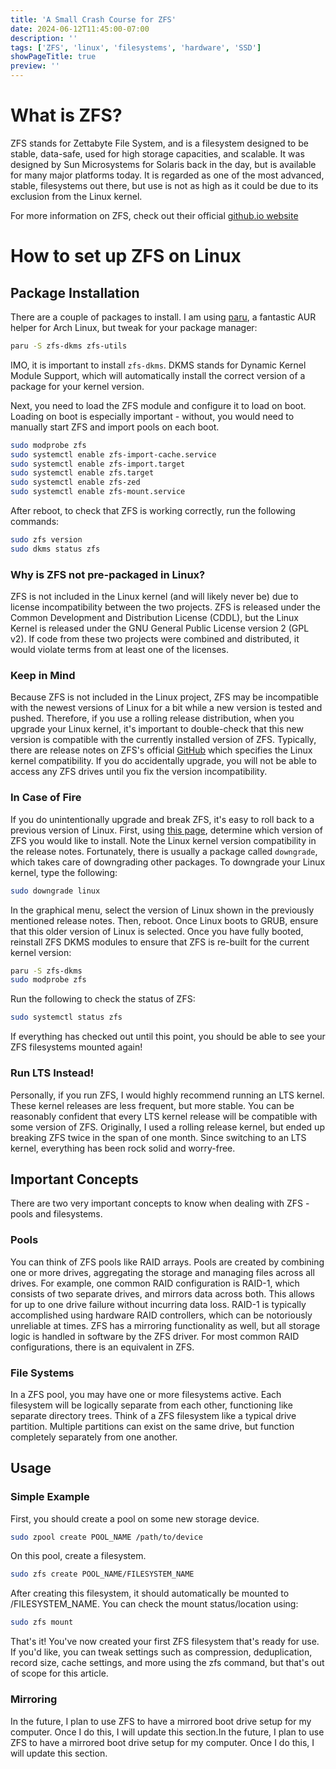 ```yaml
---
title: 'A Small Crash Course for ZFS'
date: 2024-06-12T11:45:00-07:00
description: ''
tags: ['ZFS', 'linux', 'filesystems', 'hardware', 'SSD']
showPageTitle: true
preview: ''
---
```


# What is ZFS?

ZFS stands for Zettabyte File System, and is a filesystem designed to be stable, data-safe, used for high storage capacities, and scalable.
It was designed by Sun Microsystems for Solaris back in the day, but is available for many major platforms today.
It is regarded as one of the most advanced, stable, filesystems out there, but use is not as high as it could be due to its exclusion from the Linux kernel.

For more information on ZFS, check out their official [github.io website](https://openzfs.github.io/openzfs-docs/)

# How to set up ZFS on Linux

## Package Installation
There are a couple of packages to install. I am using [paru](https://github.com/Morganamilo/paru), a fantastic AUR helper for Arch Linux, but tweak for your package manager:
```sh
paru -S zfs-dkms zfs-utils
```
IMO, it is important to install `zfs-dkms`. DKMS stands for Dynamic Kernel Module Support, which will automatically install the correct version of a package for your kernel version.

Next, you need to load the ZFS module and configure it to load on boot.
Loading on boot is especially important - without, you would need to manually start ZFS and import pools on each boot.
```sh
sudo modprobe zfs
sudo systemctl enable zfs-import-cache.service
sudo systemctl enable zfs-import.target
sudo systemctl enable zfs.target
sudo systemctl enable zfs-zed
sudo systemctl enable zfs-mount.service
```

After reboot, to check that ZFS is working correctly, run the following commands:
```sh
sudo zfs version
sudo dkms status zfs
```

### Why is ZFS not pre-packaged in Linux?
ZFS is not included in the Linux kernel (and will likely never be) due to license incompatibility between the two projects.
ZFS is released under the Common Development and Distribution License (CDDL), but the Linux Kernel is released under the GNU General Public License version 2 (GPL v2).
If code from these two projects were combined and distributed, it would violate terms from at least one of the licenses.

### Keep in Mind
Because ZFS is not included in the Linux project, ZFS may be incompatible with the newest versions of Linux for a bit while a new version is tested and pushed.
Therefore, if you use a rolling release distribution, when you upgrade your Linux kernel, it's important to double-check that this new version is compatible with the currently installed version of ZFS.
Typically, there are release notes on ZFS's official [GitHub](https://github.com/openzfs/zfs/releases) which specifies the Linux kernel compatibility.
If you do accidentally upgrade, you will not be able to access any ZFS drives until you fix the version incompatibility.

### In Case of Fire
If you do unintentionally upgrade and break ZFS, it's easy to roll back to a previous version of Linux. First, using [this page](https://github.com/openzfs/zfs/releases), determine which version of ZFS you would like to install. Note the Linux kernel version compatibility in the release notes.
Fortunately, there is usually a package called ```downgrade```, which takes care of downgrading other packages. To downgrade your Linux kernel, type the following:
```sh
sudo downgrade linux
```

In the graphical menu, select the version of Linux shown in the previously mentioned release notes. Then, reboot.
Once Linux boots to GRUB, ensure that this older version of Linux is selected. Once you have fully booted, reinstall ZFS DKMS modules to ensure that ZFS is re-built for the current kernel version:
```sh
paru -S zfs-dkms
sudo modprobe zfs
```

Run the following to check the status of ZFS:
```sh
sudo systemctl status zfs
```

If everything has checked out until this point, you should be able to see your ZFS filesystems mounted again!

### Run LTS Instead!
Personally, if you run ZFS, I would highly recommend running an LTS kernel. These kernel releases are less frequent, but more stable. You can be reasonably confident that every LTS kernel release will be compatible with some version of ZFS.
Originally, I used a rolling release kernel, but ended up breaking ZFS twice in the span of one month. Since switching to an LTS kernel, everything has been rock solid and worry-free.

## Important Concepts
There are two very important concepts to know when dealing with ZFS - pools and filesystems.

### Pools
You can think of ZFS pools like RAID arrays. Pools are created by combining one or more drives, aggregating the storage and managing files across all drives.
For example, one common RAID configuration is RAID-1, which consists of two separate drives, and mirrors data across both. This allows for up to one drive failure without incurring data loss. RAID-1 is typically accomplished using hardware RAID controllers, which can be notoriously unreliable at times.
ZFS has a mirroring functionality as well, but all storage logic is handled in software by the ZFS driver. For most common RAID configurations, there is an equivalent in ZFS.

### File Systems
In a ZFS pool, you may have one or more filesystems active. Each filesystem will be logically separate from each other, functioning like separate directory trees.
Think of a ZFS filesystem like a typical drive partition.
Multiple partitions can exist on the same drive, but function completely separately from one another.

## Usage

### Simple Example
First, you should create a pool on some new storage device.
```sh
sudo zpool create POOL_NAME /path/to/device
```

On this pool, create a filesystem.
```sh
sudo zfs create POOL_NAME/FILESYSTEM_NAME
```

After creating this filesystem, it should automatically be mounted to /FILESYSTEM_NAME. You can check the mount status/location using:
```sh
sudo zfs mount
```

That's it! You've now created your first ZFS filesystem that's ready for use. If you'd like, you can tweak settings such as compression, deduplication, record size, cache settings, and more using the zfs command, but that's out of scope for this article.

### Mirroring
In the future, I plan to use ZFS to have a mirrored boot drive setup for my computer. Once I do this, I will update this section.In the future, I plan to use ZFS to have a mirrored boot drive setup for my computer. Once I do this, I will update this section.
